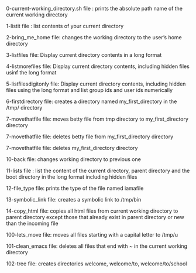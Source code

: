 0-current-working_directory.sh file : prints the absolute path name of the current working directory

1-listit file : list contents of your current directory

2-bring_me_home file: changes the working directory to the user’s home directory

3-listfiles file: Display current directory contents in a long format

4-listmorefiles file: Display current directory contents, including hidden files usinf the long format

5-listfilesdigitonly file: Display current directory contents, including hidden files using the long format and list group ids and user ids numerically

6-firstdirectory file: creates a directory named my_first_directory in the /tmp/ directory

7-movethatfile file: moves betty file from tmp directory to my_first_directory directory

7-movethatfile file: deletes betty file from my_first_directory directory

7-movethatfile file: deletes my_first_directory directory

10-back file: changes working directory to previous one

11-lists file : list the content of the current directory, parent directory and the boot directory in the long format including hidden files

12-file_type file: prints the type of the file named iamafile

13-symbolic_link file: creates a symbolic link to /tmp/bin

14-copy_html file: copies all html files from current working directory to parent directory except those that already exist in parent directory or new than the incoming file

100-lets_move file: moves all files starting with a capital letter to /tmp/u

101-clean_emacs file: deletes all files that end with ~ in the current working directory

102-tree file: creates directories welcome, welcome/to, welcome/to/school
